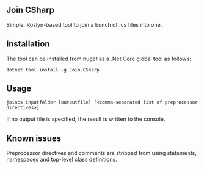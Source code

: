 ## Join CSharp

Simple, Roslyn-based tool to join a bunch of .cs files into one.

## Installation

The tool can be installed from nuget as a .Net Core global tool as follows:

    dotnet tool install -g Join.CSharp

## Usage

    joincs inputfolder [outputfile] [<comma-separated list of preprocessor directives>]

If no output file is specified, the result is written to the console.

## Known issues

Preprocessor directives and comments are stripped from using statements, namespaces and top-level class definitions.
